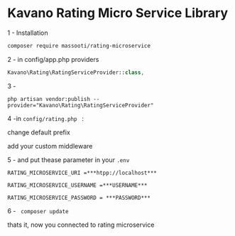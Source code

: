 # Kavano Rating Micro Service Library

1 - Installation

```bash
composer require massooti/rating-microservice 
```

2 - in config/app.php providers
```php
Kavano\Rating\RatingServiceProvider::class,

```

3 -
```
php artisan vendor:publish --provider="Kavano\Rating\RatingServiceProvider"

```

4 -in ```config/rating.php ``` :

change default prefix

add your custom middleware

5 - and put thease parameter in your ```.env ```
```
RATING_MICROSERVICE_URI =***htpp://localhost***

RATING_MICROSERVICE_USERNAME =***USERNAME***

RATING_MICROSERVICE_PASSWORD = ***PASSWORD***
```

6 - ```  composer update ```



thats it, now you connected to rating microservice
